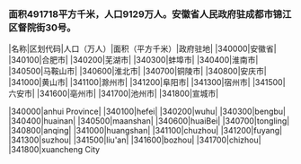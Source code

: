 ### 面积491718平方千米，人口9129万人。安徽省人民政府驻成都市锦江区督院街30号。
<!-- ||||| -->
|名称|区划代码|人口（万人）|面积（平方千米）|政府驻地|
|340000|安徽省|
|340100|合肥市|
|340200|芜湖市|
|340300|蚌埠市|
|340400|淮南市|
|340500|马鞍山市|
|340600|淮北市|
|340700|铜陵市|
|340800|安庆市|
|341000|黄山市|
|341100|滁州市|
|341200|阜阳市|
|341300|宿州市|
|341500|六安市|
|341600|亳州市|
|341700|池州市|
|341800|宣城市|



|340000|anhui Province|
|340100|hefei|
|340200|wuhu|
|340300|bengbu|
|340400|huainan|
|340500|maanshan|
|340600|huaiBei|
|340700|tongling|
|340800|anqing|
|341000|huangshan|
|341100|chuzhou|
|341200|fuyang|
|341300|suzhou|
|341500|liu'an|
|341600|bozhou|
|341700|chizhou|
|341800|xuancheng City


